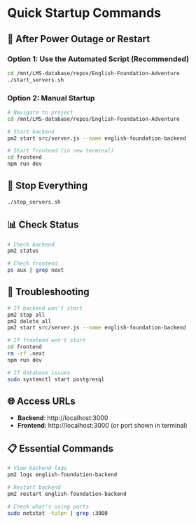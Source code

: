 # Quick Startup Commands

## 🚀 After Power Outage or Restart

### Option 1: Use the Automated Script (Recommended)
```bash
cd /mnt/LMS-database/repos/English-Foundation-Adventure
./start_servers.sh
```

### Option 2: Manual Startup
```bash
# Navigate to project
cd /mnt/LMS-database/repos/English-Foundation-Adventure

# Start backend
pm2 start src/server.js --name english-foundation-backend

# Start frontend (in new terminal)
cd frontend
npm run dev
```

## 🛑 Stop Everything
```bash
./stop_servers.sh
```

## 📊 Check Status
```bash
# Check backend
pm2 status

# Check frontend
ps aux | grep next
```

## 🔧 Troubleshooting
```bash
# If backend won't start
pm2 stop all
pm2 delete all
pm2 start src/server.js --name english-foundation-backend

# If frontend won't start
cd frontend
rm -rf .next
npm run dev

# If database issues
sudo systemctl start postgresql
```

## 🌐 Access URLs
- **Backend**: http://localhost:3000
- **Frontend**: http://localhost:3000 (or port shown in terminal)

## 📋 Essential Commands
```bash
# View backend logs
pm2 logs english-foundation-backend

# Restart backend
pm2 restart english-foundation-backend

# Check what's using ports
sudo netstat -tulpn | grep :3000
``` 